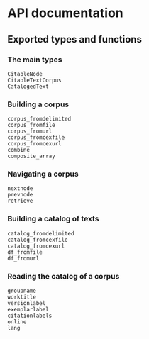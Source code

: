 # API documentation


## Exported types and functions


### The main types

```@docs
CitableNode
CitableTextCorpus
CatalogedText
```

### Building a corpus


```@docs
corpus_fromdelimited
corpus_fromfile
corpus_fromurl
corpus_fromcexfile
corpus_fromcexurl
combine
composite_array
```


### Navigating a corpus

```@docs
nextnode
prevnode
retrieve
```

### Building a catalog of texts

```@docs
catalog_fromdelimited
catalog_fromcexfile
catalog_fromcexurl
df_fromfile
df_fromurl
```



### Reading the catalog of a corpus

```@docs
groupname
worktitle
versionlabel
exemplarlabel
citationlabels
online
lang
```



  
